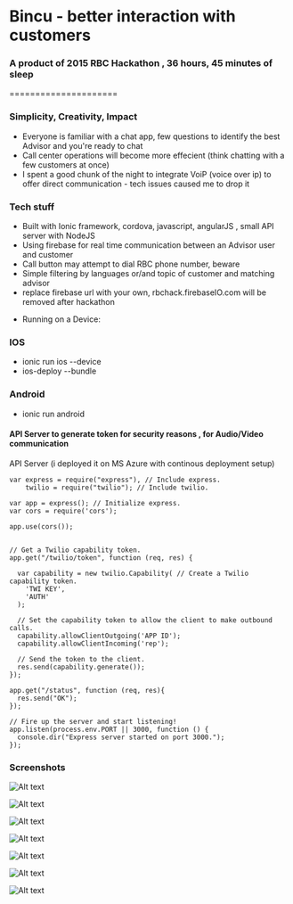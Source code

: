 # Bincu -  better interaction with customers
### A product of 2015 RBC Hackathon , 36 hours, 45 minutes of sleep
=====================


### Simplicity, Creativity, Impact 

- Everyone is familiar with a chat app, few questions to identify the best Advisor and you're ready to chat
- Call center operations will become more effecient (think chatting with a few customers at once)
- I spent a good chunk of the night to integrate VoiP (voice over ip) to offer direct communication - tech issues caused me to drop it


### Tech stuff

- Built with Ionic framework, cordova, javascript, angularJS , small API server with NodeJS 
- Using firebase for real time communication between an Advisor user and customer
- Call button may attempt to dial RBC phone number, beware
- Simple filtering by languages or/and topic of customer and matching advisor
- replace firebase url with your own, rbchack.firebaseIO.com will be removed after hackathon

* Running on a Device:

### IOS
- ionic run ios --device
- ios-deploy --bundle <location>

### Android

- ionic run android



#### API Server to generate token for security reasons , for Audio/Video communication


API Server (i deployed it on MS Azure with continous deployment setup)

```
var express = require("express"), // Include express.
    twilio = require("twilio"); // Include twilio.

var app = express(); // Initialize express.
var cors = require('cors');

app.use(cors());


// Get a Twilio capability token.
app.get("/twilio/token", function (req, res) {

  var capability = new twilio.Capability( // Create a Twilio capability token.
    'TWI KEY',
    'AUTH'
  );

  // Set the capability token to allow the client to make outbound calls.
  capability.allowClientOutgoing('APP ID');
  capability.allowClientIncoming('rep');

  // Send the token to the client.
  res.send(capability.generate());
});

app.get("/status", function (req, res){
  res.send("OK");
});

// Fire up the server and start listening!
app.listen(process.env.PORT || 3000, function () {
  console.dir("Express server started on port 3000.");
});
```

### Screenshots

![Alt text](https://github.com/jeveloper/rbchackathon/screenshots/desktop.png "Desktop (think advisor)")

![Alt text](https://github.com/jeveloper/rbchackathon/screenshots/1.png "Welcome")

![Alt text](https://github.com/jeveloper/rbchackathon/screenshots/2.png "Aboriginal Language In Canada and others")

![Alt text](https://github.com/jeveloper/rbchackathon/screenshots/3.png "Topics to narrow down to ")

![Alt text](https://github.com/jeveloper/rbchackathon/screenshots/4.png "What if Advisor can derect you to nearest location")

![Alt text](https://github.com/jeveloper/rbchackathon/screenshots/5.png "Speak to qualified advisor")

![Alt text](https://github.com/jeveloper/rbchackathon/screenshots/6.png "Real time chat")



